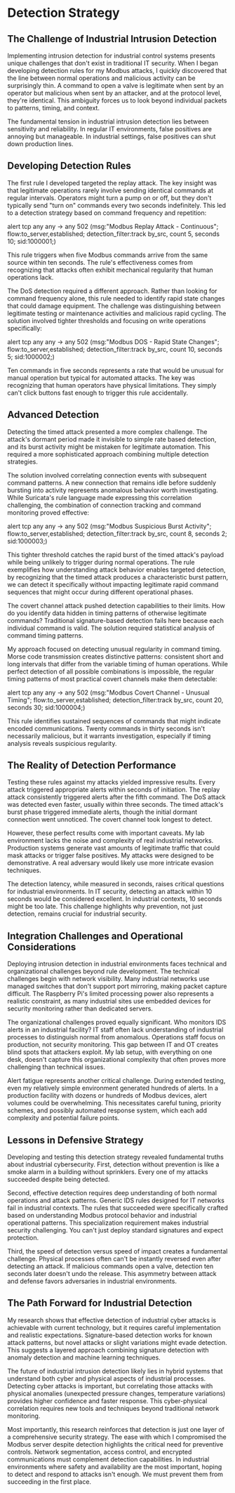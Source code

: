 # Detection Strategy

## The Challenge of Industrial Intrusion Detection

Implementing intrusion detection for industrial control systems presents unique challenges that don't exist in traditional IT security. When I began developing detection rules for my Modbus attacks, I quickly discovered that the line between normal operations and malicious activity can be surprisingly thin. A command to open a valve is legitimate when sent by an operator but malicious when sent by an attacker, and at the protocol level, they're identical. This ambiguity forces us to look beyond individual packets to patterns, timing, and context.

The fundamental tension in industrial intrusion detection lies between sensitivity and reliability. In regular IT environments, false positives are annoying but manageable. In industrial settings, false positives can shut down production lines. 

## Developing Detection Rules

The first rule I developed targeted the replay attack. The key insight was that legitimate operations rarely involve sending identical commands at regular intervals. Operators might turn a pump on or off, but they don't typically send "turn on" commands every two seconds indefinitely. This led to a detection strategy based on command frequency and repetition:

alert tcp any any -> any 502 (msg:"Modbus Replay Attack - Continuous"; 
flow:to_server,established; 
detection_filter:track by_src, count 5, seconds 10; 
sid:1000001;)

This rule triggers when five Modbus commands arrive from the same source within ten seconds. The rule's effectiveness comes from recognizing that attacks often exhibit mechanical regularity that human operations lack.

The DoS detection required a different approach. Rather than looking for command frequency alone, this rule needed to identify rapid state changes that could damage equipment. The challenge was distinguishing between legitimate testing or maintenance activities and malicious rapid cycling. The solution involved tighter thresholds and focusing on write operations specifically:

alert tcp any any -> any 502 (msg:"Modbus DOS - Rapid State Changes";
flow:to_server,established;
detection_filter:track by_src, count 10, seconds 5;
sid:1000002;)

Ten commands in five seconds represents a rate that would be unusual for manual operation but typical for automated attacks. The key was recognizing that human operators have physical limitations. They simply can't click buttons fast enough to trigger this rule accidentally.

## Advanced Detection

Detecting the timed attack presented a more complex challenge. The attack's dormant period made it invisible to simple rate based detection, and its burst activity might be mistaken for legitimate automation. This required a more sophisticated approach combining multiple detection strategies.

The solution involved correlating connection events with subsequent command patterns. A new connection that remains idle before suddenly bursting into activity represents anomalous behavior worth investigating. While Suricata's rule language made expressing this correlation challenging, the combination of connection tracking and command monitoring proved effective:

alert tcp any any -> any 502 (msg:"Modbus Suspicious Burst Activity";
flow:to_server,established;
detection_filter:track by_src, count 8, seconds 2;
sid:1000003;)

This tighter threshold catches the rapid burst of the timed attack's payload while being unlikely to trigger during normal operations. The rule exemplifies how understanding attack behavior enables targeted detection, by recognizing that the timed attack produces a characteristic burst pattern, we can detect it specifically without impacting legitimate rapid command sequences that might occur during different operational phases.

The covert channel attack pushed detection capabilities to their limits. How do you identify data hidden in timing patterns of otherwise legitimate commands? Traditional signature-based detection fails here because each individual command is valid. The solution required statistical analysis of command timing patterns.

My approach focused on detecting unusual regularity in command timing. Morse code transmission creates distinctive patterns: consistent short and long intervals that differ from the variable timing of human operations. While perfect detection of all possible combinations is impossible, the regular timing patterns of most practical covert channels make them detectable:

alert tcp any any -> any 502 (msg:"Modbus Covert Channel - Unusual Timing";
flow:to_server,established;
detection_filter:track by_src, count 20, seconds 30;
sid:1000004;)

This rule identifies sustained sequences of commands that might indicate encoded communications. Twenty commands in thirty seconds isn't necessarily malicious, but it warrants investigation, especially if timing analysis reveals suspicious regularity.

## The Reality of Detection Performance

Testing these rules against my attacks yielded impressive results. Every attack triggered appropriate alerts within seconds of initiation. The replay attack consistently triggered alerts after the fifth command. The DoS attack was detected even faster, usually within three seconds. The timed attack's burst phase triggered immediate alerts, though the initial dormant connection went unnoticed. The covert channel took longest to detect.

However, these perfect results come with important caveats. My lab environment lacks the noise and complexity of real industrial networks. Production systems generate vast amounts of legitimate traffic that could mask attacks or trigger false positives. My attacks were designed to be demonstrative. A real adversary would likely use more intricate evasion techniques. 

The detection latency, while measured in seconds, raises critical questions for industrial environments. In IT security, detecting an attack within 10 seconds would be considered excellent. In industrial contexts, 10 seconds might be too late. This challenge highlights why prevention, not just detection, remains crucial for industrial security.

## Integration Challenges and Operational Considerations

Deploying intrusion detection in industrial environments faces technical and organizational challenges beyond rule development. The technical challenges begin with network visibility. Many industrial networks use managed switches that don't support port mirroring, making packet capture difficult. The Raspberry Pi's limited processing power also represents a realistic constraint, as many industrial sites use embedded devices for security monitoring rather than dedicated servers.

The organizational challenges proved equally significant. Who monitors IDS alerts in an industrial facility? IT staff often lack understanding of industrial processes to distinguish normal from anomalous. Operations staff focus on production, not security monitoring. This gap between IT and OT creates blind spots that attackers exploit. My lab setup, with everything on one desk, doesn't capture this organizational complexity that often proves more challenging than technical issues.

Alert fatigue represents another critical challenge. During extended testing, even my relatively simple environment generated hundreds of alerts. In a production facility with dozens or hundreds of Modbus devices, alert volumes could be overwhelming. This necessitates careful tuning, priority schemes, and possibly automated response system, which each add complexity and potential failure points.

## Lessons in Defensive Strategy

Developing and testing this detection strategy revealed fundamental truths about industrial cybersecurity. First, detection without prevention is like a smoke alarm in a building without sprinklers. Every one of my attacks succeeded despite being detected. 

Second, effective detection requires deep understanding of both normal operations and attack patterns. Generic IDS rules designed for IT networks fail in industrial contexts. The rules that succeeded were specifically crafted based on understanding Modbus protocol behavior and industrial operational patterns. This specialization requirement makes industrial security challenging. You can't just deploy standard signatures and expect protection.

Third, the speed of detection versus speed of impact creates a fundamental challenge. Physical processes often can't be instantly reversed even after detecting an attack. If malicious commands open a valve, detection ten seconds later doesn't undo the release. This asymmetry between attack and defense favors adversaries in industrial environments.

## The Path Forward for Industrial Detection

My research shows that effective detection of industrial cyber attacks is achievable with current technology, but it requires careful implementation and realistic expectations. Signature-based detection works for known attack patterns, but novel attacks or slight variations might evade detection. This suggests a layered approach combining signature detection with anomaly detection and machine learning techniques.

The future of industrial intrusion detection likely lies in hybrid systems that understand both cyber and physical aspects of industrial processes. Detecting cyber attacks is important, but correlating those attacks with physical anomalies (unexpected pressure changes, temperature variations) provides higher confidence and faster response. This cyber-physical correlation requires new tools and techniques beyond traditional network monitoring.

Most importantly, this research reinforces that detection is just one layer of a comprehensive security strategy. The ease with which I compromised the Modbus server despite detection highlights the critical need for preventive controls. Network segmentation, access control, and encrypted communications must complement detection capabilities. In industrial environments where safety and availability are the most important, hoping to detect and respond to attacks isn't enough. We must prevent them from succeeding in the first place.
